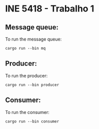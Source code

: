 # INE 5418 - Trabalho 1

## Message queue:
To run the message queue: 

```
cargo run --bin mq
```

## Producer:
To run the producer:

```
cargo run --bin producer
```

## Consumer:
To run the consumer:

```
cargo run --bin consumer
```
